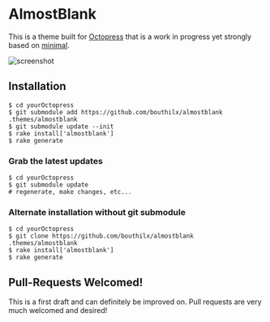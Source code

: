 # AlmostBlank #

This is a theme built for [Octopress](http://Octopress.org) that is a work in progress yet strongly based on [minimal](http://orderedlist.com/minimal/).

![screenshot](/screenshot.png)

## Installation ##

````
$ cd yourOctopress
$ git submodule add https://github.com/bouthilx/almostblank .themes/almostblank
$ git submodule update --init
$ rake install['almostblank']
$ rake generate
````

### Grab the latest updates ###

````
$ cd yourOctopress
$ git submodule update
# regenerate, make changes, etc...
````

### Alternate installation without git submodule ###
````
$ cd yourOctopress
$ git clone https://github.com/bouthilx/almostblank .themes/almostblank
$ rake install['almostblank']
$ rake generate
````

## Pull-Requests Welcomed! ##

This is a first draft and can definitely be improved on. Pull requests are very much welcomed and desired!
